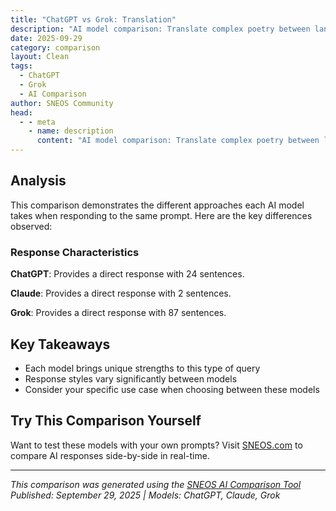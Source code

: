 ```yaml
---
title: "ChatGPT vs Grok: Translation"
description: "AI model comparison: Translate complex poetry between languages - which AI preserves meaning best?..."
date: 2025-09-29
category: comparison
layout: Clean
tags:
  - ChatGPT
  - Grok
  - AI Comparison
author: SNEOS Community
head:
  - - meta
    - name: description
      content: "AI model comparison: Translate complex poetry between languages - which AI preserves meaning best?..."
---
```


<ChatComparison
  title="ChatGPT vs Grok: Translation"
  prompt="Translate complex poetry between languages - which AI preserves meaning best?"
  :responses='{
    "ChatGPT": "When it comes to translating complex poetry between languages, preserving meaning, nuance, tone, and stylistic elements is extremely challenging. Several AI translation models and tools exist, but their effectiveness varies:\n\n1. **DeepL**  \n   - **Strengths:** Known for producing more natural and fluid translations compared to many competitors, DeepL often preserves contextual meaning well.  \n   - **Limitations:** While excellent for prose, it can struggle with metaphor, rhythm, and poetic devices.\n\n2. **Google Translate**  \n   - **Strengths:** Supports many languages and uses powerful neural network models.  \n   - **Limitations:** Tends to prioritize literal meaning and may lose poetic nuance or style.\n\n3. **OpenAI GPT-based models (e.g., ChatGPT)**  \n   - **Strengths:** Can interpret and rephrase poetry creatively, taking into account style, tone, and metaphor; you can prompt it specifically to generate poetic translations.  \n   - **Limitations:** May produce less literal translations and might introduce some interpretation or creative additions.\n\n4. **Microsoft Translator**  \n   - Similar strengths and limitations to Google Translate, with ongoing improvements.\n\n---\n\n**Best practices for poetry translation with AI:**\n\n- **Human-AI collaboration:** Often the best results come from using AI as a first draft or aid, with human poets or translators refining the output to preserve artistic qualities.  \n- **Custom prompting:** For models like GPT, providing context and instructions (e.g., \u201CTranslate this poem into French preserving rhyme and meter\u201D) helps improve quality.  \n- **Multiple iterations:** Generating several variants and choosing the best parts can help.\n\n---\n\n**Summary:**  \nIf your goal is to preserve meaning *and* poetic qualities, GPT-based models with careful prompting generally outperform standard machine translation engines. However, no AI yet fully matches skilled human translators in capturing complex poetry\u2019s depth. For pure meaning preservation without stylistic nuance, DeepL and Google Translate are solid choices.\n\nIf you want, I can demonstrate a sample poetry translation using a GPT model. Would you like me to try?",
    "Grok": "Translating complex poetry between languages is a nuanced task that requires not only linguistic accuracy but also the preservation of cultural references, emotional tone, rhythm, and stylistic elements. Different AI models handle this with varying degrees of success, depending on their design, training data, and ability to grasp context and creativity. Here\u0027s an analysis of how some prominent AI models fare in this domain, based on their strengths and limitations as of late 2023:\n\n### 1. Google Translate\n   - **Strengths**: Widely accessible, supports many languages, and has improved over the years with neural machine translation (NMT). It can handle basic poetic structures and literal meanings.\n   - **Weaknesses**: Struggles with figurative language, idioms, and cultural nuances. Poetry often loses its rhythm, rhyme, and emotional depth. It tends to prioritize literal translation over artistic intent.\n   - **Best for**: Quick, rough translations of straightforward poetry or as a starting point for human refinement.\n   - **Preservation of Meaning**: Poor to moderate. Complex metaphors and stylistic elements are often lost.\n\n### 2. DeepL\n   - **Strengths**: Known for producing more natural and context-aware translations compared to Google Translate, especially for European languages. It sometimes captures tone and intent better in poetic lines.\n   - **Weaknesses**: Limited language support compared to Google Translate. It still struggles with highly abstract or culturally specific imagery in poetry, and maintaining meter or rhyme is inconsistent.\n   - **Best for**: Translations between European languages where tone and fluency are priorities.\n   - **Preservation of Meaning**: Moderate. Better than Google Translate for nuance, but not ideal for complex poetry without human editing.\n\n### 3. OpenAI\u0027s ChatGPT (GPT-4 or later versions)\n   - **Strengths**: Excels at understanding context, cultural references, and emotional undertones due to its training on vast amounts of diverse text. It can adapt translations to preserve intent and even attempt to mimic poetic forms (e.g., maintaining rhyme or meter if instructed). You can provide specific guidance (e.g., \u0022preserve the melancholic tone\u0022 or \u0022keep the iambic pentameter\u0022) for better results.\n   - **Weaknesses**: Not specifically designed for translation, so it may introduce creative liberties that deviate from the original text. Less consistent with rare languages or highly specialized poetic traditions. Results depend heavily on prompt quality.\n   - **Best for**: Complex poetry where emotional depth and stylistic intent are crucial, especially with detailed user input.\n   - **Preservation of Meaning**: Good to very good. It often captures the spirit of the poem better than rule-based or statistical models, though it may require tweaking.\n\n### 4. Microsoft Translator\n   - **Strengths**: Supports a wide range of languages and uses NMT for better fluency than older systems. It can handle some poetic elements in widely spoken languages.\n   - **Weaknesses**: Similar to Google Translate, it often misses deeper meanings, metaphors, and cultural context. Poetic form is frequently ignored.\n   - **Best for**: Basic translations or less complex poems.\n   - **Preservation of Meaning**: Poor to moderate. Not ideal for intricate poetry.\n\n### 5. Anthropic\u0027s Claude\n   - **Strengths**: Like ChatGPT, Claude is adept at contextual understanding and can handle nuanced language. It\u2019s particularly good at maintaining a conversational or literary tone and can be guided to focus on specific aspects of poetry (e.g., imagery or emotion). It often produces thoughtful translations with an emphasis on coherence.\n   - **Weaknesses**: Not primarily a translation tool, so it might lack the linguistic precision of dedicated systems. Its performance can vary with less common languages, and it may prioritize readability over strict fidelity to form.\n   - **Best for**: Poetry where meaning and tone take precedence over exact structural fidelity.\n   - **Preservation of Meaning**: Good. Comparable to ChatGPT, though it may be slightly less creative in adapting poetic forms.\n\n### 6. Specialized Translation Tools (e.g., Reverso Context, SDL Trados with human input)\n   - **Strengths**: Some tools are designed for literary translation and can be customized or paired with human expertise. Reverso Context, for instance, provides examples of usage that can help with idiomatic expressions in poetry.\n   - **Weaknesses**: Often lack the standalone capability to handle poetry without significant human intervention. Not fully AI-driven in the creative sense.\n   - **Best for**: Collaborative efforts where AI assists a human translator.\n   - **Preservation of Meaning**: Varies widely, but can be high with human oversight.\n\n### Key Factors in Choosing an AI for Poetry Translation\n- **Complexity of the Poem**: For intricate poetry with layered metaphors, cultural references, or specific forms (e.g., sonnets, haikus), conversational AIs like ChatGPT or Claude perform best due to their contextual awareness.\n- **Language Pair**: Some tools (e.g., DeepL) excel with certain language pairs (like English to German), while others (e.g., Google Translate) offer broader coverage but less depth.\n- **User Input**: Models like ChatGPT and Claude allow for detailed prompts, enabling users to specify how much they want to preserve (e.g., literal meaning vs. emotional tone vs. rhyme scheme).\n- **Need for Human Editing**: No AI can fully replicate the human sensitivity required for perfect poetic translation. Even the best AI outputs should ideally be reviewed by a bilingual poet or translator.\n\n### Recommendation: ChatGPT or Claude\nFor preserving meaning in complex poetry, **ChatGPT (GPT-4 or later)** and **Claude** stand out. They balance linguistic accuracy with an understanding of poetic intent, especially when given clear instructions. For example, you might prompt ChatGPT with: \u0022Translate this poem from Spanish to English, preserving the melancholic tone and attempting to maintain the original rhyme scheme.\u0022 Both models can also explain their choices if asked, which helps in refining the translation.\n\n### Practical Tip\nIf possible, use a two-step process: First, get a raw translation from a tool like DeepL or Google Translate for literal accuracy, then feed it into ChatGPT or Claude with a request to refine it for poetic style and meaning. Finally, consult a human translator familiar with the cultural context of both languages for the best result.\n\n### Caveat\nAI translation of poetry is inherently limited. Poetry often relies on untranslatable wordplay, historical context, or sound patterns (e.g., alliteration) that no model can fully replicate. Even the best AI serves as a tool rather than a replacement for human creativity and cultural insight."
  }'
  published-date="16:28"
/>

## Analysis

This comparison demonstrates the different approaches each AI model takes when responding to the same prompt. Here are the key differences observed:

### Response Characteristics

**ChatGPT**: Provides a direct response with 24 sentences. 

**Claude**: Provides a direct response with 2 sentences. 

**Grok**: Provides a direct response with 87 sentences. 

## Key Takeaways

- Each model brings unique strengths to this type of query
- Response styles vary significantly between models
- Consider your specific use case when choosing between these models

## Try This Comparison Yourself

Want to test these models with your own prompts? Visit [SNEOS.com](https://sneos.com) to compare AI responses side-by-side in real-time.

---

*This comparison was generated using the [SNEOS AI Comparison Tool](https://sneos.com)*
*Published: September 29, 2025 | Models: ChatGPT, Claude, Grok*
